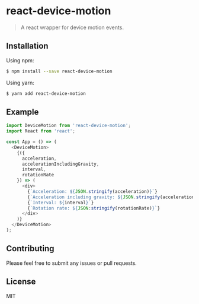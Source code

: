 # react-device-motion

> A react wrapper for device motion events.

## Installation

Using npm:

```sh
$ npm install --save react-device-motion
```

Using yarn:

```sh
$ yarn add react-device-motion
```

## Example

```js
import DeviceMotion from 'react-device-motion';
import React from 'react';

const App = () => (
  <DeviceMotion>
    {({
      acceleration,
      accelerationIncludingGravity,
      interval,
      rotationRate
    }) => (
      <div>
        {`Acceleration: ${JSON.stringify(acceleration)}`}
        {`Acceleration including gravity: ${JSON.stringify(accelerationIncludingGravity)}`}
        {`Interval: ${interval}`}
        {`Rotation rate: ${JSON:stringify(rotationRate)}`}
      </div>
    )}
  </DeviceMotion>
);
```

## Contributing

Please feel free to submit any issues or pull requests.

## License

MIT
